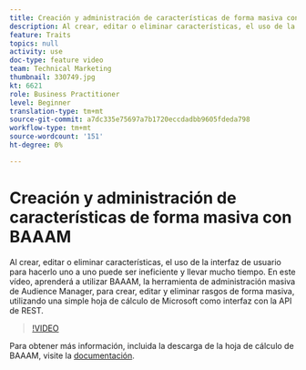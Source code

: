 ```yaml
---
title: Creación y administración de características de forma masiva con BAAAM
description: Al crear, editar o eliminar características, el uso de la interfaz de usuario para hacerlo uno a uno puede ser ineficiente y llevar mucho tiempo. En este vídeo, aprenderá a utilizar BAAAM, la herramienta de administración masiva de Audience Manager, para crear, editar y eliminar rasgos de forma masiva, utilizando una simple hoja de cálculo de Microsoft como interfaz con la API de REST.
feature: Traits
topics: null
activity: use
doc-type: feature video
team: Technical Marketing
thumbnail: 330749.jpg
kt: 6621
role: Business Practitioner
level: Beginner
translation-type: tm+mt
source-git-commit: a7dc335e75697a7b1720eccdadbb9605fdeda798
workflow-type: tm+mt
source-wordcount: '151'
ht-degree: 0%

---
```



# Creación y administración de características de forma masiva con BAAAM

Al crear, editar o eliminar características, el uso de la interfaz de usuario para hacerlo uno a uno puede ser ineficiente y llevar mucho tiempo. En este vídeo, aprenderá a utilizar BAAAM, la herramienta de administración masiva de Audience Manager, para crear, editar y eliminar rasgos de forma masiva, utilizando una simple hoja de cálculo de Microsoft como interfaz con la API de REST.

>[!VIDEO](https://video.tv.adobe.com/v/330749/?quality=12&learn=on)

Para obtener más información, incluida la descarga de la hoja de cálculo de BAAAM, visite la [documentación](https://experienceleague.adobe.com/docs/audience-manager/user-guide/reference/bulk-management-tools/bulk-management-intro.html?lang=en#reference).
